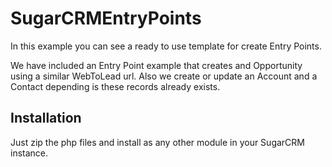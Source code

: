 # SugarCRMEntryPoints

In this example you can see a ready to use template for create Entry Points.

We have included an Entry Point example that creates and Opportunity using a similar WebToLead url. Also we create or update an Account and a Contact depending is these records already exists.

## Installation

Just zip the php files and install as any other module in your SugarCRM instance.
